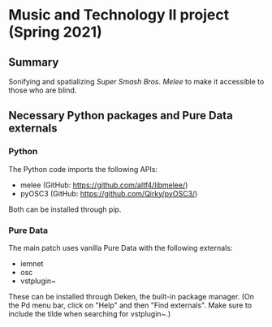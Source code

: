 # Music and Technology II project (Spring 2021)
## Summary
Sonifying and spatializing _Super Smash Bros. Melee_ to make it accessible to those who are blind.

## Necessary Python packages and Pure Data externals
### Python
The Python code imports the following APIs:
* melee   (GitHub: https://github.com/altf4/libmelee/)
* pyOSC3  (GitHub: https://github.com/Qirky/pyOSC3/)

Both can be installed through pip.

### Pure Data
The main patch uses vanilla Pure Data with the following externals:
* iemnet
* osc
* vstplugin~

These can be installed through Deken, the built-in package manager. (On the Pd menu bar, click on "Help" and then "Find externals". Make sure to include the tilde when searching for vstplugin~.)

